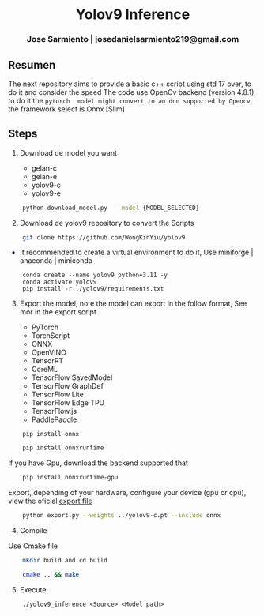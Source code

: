 <h1 align="center">Yolov9 Inference</h1>


<h3 align="center"> Jose Sarmiento | josedanielsarmiento219@gmail.com</h3>


## Resumen


The next repository aims to provide a basic c++ script using std 17 over, to do it and consider the speed The code use OpenCv backend (version 4.8.1), to do it the `pytorch  model might convert to an dnn supported by Opencv`, the framework select is Onnx [Slim]


## Steps


1. Download de model you want 

    - gelan-c
    - gelan-e
    - yolov9-c
    - yolov9-e


```bash
    python download_model.py  --model {MODEL_SELECTED}
```

2. Download de yolov9 repository to convert the Scripts

```bash
    git clone https://github.com/WongKinYiu/yolov9
```

- It recommended to create a virtual environment to do it, Use miniforge | anaconda | miniconda

```
    conda create --name yolov9 python=3.11 -y
    conda activate yolov9
    pip install -r ./yolov9/requirements.txt
```

3. Export the model, note the model can export in the follow format, See mor in the export script

    - PyTorch
    - TorchScript
    - ONNX
    - OpenVINO
    - TensorRT
    - CoreML
    - TensorFlow SavedModel
    - TensorFlow GraphDef
    - TensorFlow Lite
    - TensorFlow Edge TPU
    - TensorFlow.js
    - PaddlePaddle

```
    pip install onnx
```

```bash
    pip install onnxruntime
```

If you have Gpu, download the backend supported that

```bash
    pip install onnxruntime-gpu
```

Export, depending of your hardware, configure your device (gpu or cpu), view the oficial [export file](https://github.com/WongKinYiu/yolov9/blob/main/export.py)


```bash
    python export.py --weights ../yolov9-c.pt --include onnx 
```


4. Compile

Use Cmake file

```bash
    mkdir build and cd build
```

```bash
    cmake .. && make
```

5. Execute
```
    ./yolov9_inference <Source> <Model path>
```

